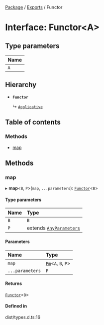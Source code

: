 [Package](../README.md) / [Exports](../modules.md) / Functor

# Interface: Functor\<A\>

## Type parameters

| Name |
| :------ |
| `A` |

## Hierarchy

- **`Functor`**

  ↳ [`Applicative`](Applicative.md)

## Table of contents

### Methods

- [map](Functor.md#map)

## Methods

### map

▸ **map**\<`B`, `P`\>(`map`, `...parameters`): [`Functor`](Functor.md)\<`B`\>

#### Type parameters

| Name | Type |
| :------ | :------ |
| `B` | `B` |
| `P` | extends [`AnyParameters`](../modules.md#anyparameters) |

#### Parameters

| Name | Type |
| :------ | :------ |
| `map` | [`Pm`](../modules/internal_.md#pm)\<`A`, `B`, `P`\> |
| `...parameters` | `P` |

#### Returns

[`Functor`](Functor.md)\<`B`\>

#### Defined in

dist/types.d.ts:16
